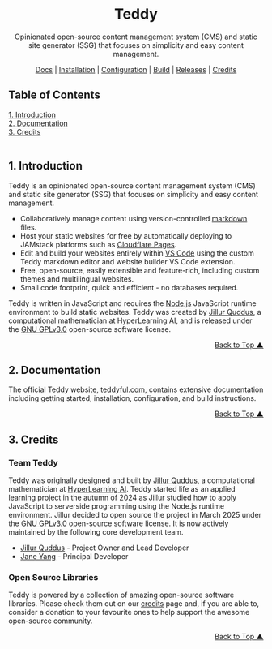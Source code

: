<a name="readme-top"></a>
<div align="center">
<h1>Teddy</h1>
<p>Opinionated open-source content management system (CMS) and static site generator (SSG) that focuses on simplicity and easy content management.</p>
<p><a href="https://teddyful.com" target="_blank">Docs</a> | <a href="https://teddyful.com/docs/latest/installation/" target="_blank">Installation</a> | <a href="https://teddyful.com/docs/latest/configuration/" target="_blank">Configuration</a> | <a href="https://teddyful.com/docs/latest/build/" target="_blank">Build</a> | <a href="https://github.com/teddyful/teddy/releases" target="_blank">Releases</a> | <a href="https://teddyful.com/docs/latest/credits/" target="_blank">Credits</a></p>
</div>

## Table of Contents  
[1. Introduction](#introduction)<br/>
[2. Documentation](#documentation)<br/>
[3. Credits](#credits)<br/>
<br/>

## <a name="introduction"></a>1. Introduction

Teddy is an opinionated open-source content management system (CMS) and static site generator (SSG) that focuses on simplicity and easy content management.

* Collaboratively manage content using version-controlled [markdown](https://www.markdownguide.org/) files.
* Host your static websites for free by automatically deploying to JAMstack platforms such as [Cloudflare Pages](https://pages.cloudflare.com/).
* Edit and build your websites entirely within [VS Code](https://code.visualstudio.com/) using the custom Teddy markdown editor and website builder VS Code extension.
* Free, open-source, easily extensible and feature-rich, including custom themes and multilingual websites.
* Small code footprint, quick and efficient - no databases required.

Teddy is written in JavaScript and requires the [Node.js](https://nodejs.org/) JavaScript runtime environment to build static websites. Teddy was created by [Jillur Quddus](https://hyperlearning.ai/team/jillurquddus), a computational mathematician at HyperLearning AI, and is released under the [GNU GPLv3.0](https://www.gnu.org/licenses/gpl-3.0.en.html) open-source software license.

<p align="right"><a href="#readme-top">Back to Top &#9650;</a></p>

## <a name="documentation"></a>2. Documentation

The official Teddy website, <a href="https://teddyful.com" target="_blank">teddyful.com</a>, contains extensive documentation including getting started, installation, configuration, and build instructions.

<p align="right"><a href="#readme-top">Back to Top &#9650;</a></p>

## <a name="credits"></a>3. Credits

### Team Teddy

Teddy was originally designed and built by [Jillur Quddus](https://hyperlearning.ai/team/jillurquddus), a computational mathematician at [HyperLearning AI](https://hyperlearning.ai/). Teddy started life as an applied learning project in the autumn of 2024 as Jillur studied how to apply JavaScript to serverside programming using the Node.js runtime environment. Jillur decided to open source the project in March 2025 under the [GNU GPLv3.0](https://www.gnu.org/licenses/gpl-3.0.en.html) open-source software license. It is now actively maintained by the following core development team.

* [Jillur Quddus](https://hyperlearning.ai/team/jillurquddus) - Project Owner and Lead Developer
* [Jane Yang](https://hyperlearning.ai/team/janeyang) - Principal Developer

### Open Source Libraries

Teddy is powered by a collection of amazing open-source software libraries. Please check them out on our <a href="https://teddyful.com/docs/latest/credits/" target="_blank">credits</a> page and, if you are able to, consider a donation to your favourite ones to help support the awesome open-source community.

<p align="right"><a href="#readme-top">Back to Top &#9650;</a></p>
